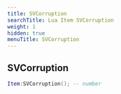 ```yaml
---
title: SVCorruption
searchTitle: Lua Item SVCorruption
weight: 1
hidden: true
menuTitle: SVCorruption
---
```

## SVCorruption
```lua
Item:SVCorruption(); -- number
```